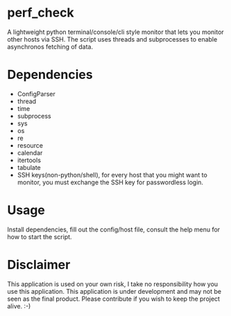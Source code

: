 # perf_check
A lightweight python terminal/console/cli style monitor that lets you monitor other hosts via SSH.
The script uses threads and subprocesses to enable asynchronos fetching of data.

# Dependencies
* ConfigParser
* thread
* time
* subprocess
* sys
* os
* re
* resource
* calendar
* itertools
* tabulate
* SSH keys(non-python/shell), for every host that you might want to monitor, you must exchange the SSH key for passwordless login.

# Usage
Install dependencies, fill out the config/host file, consult the help menu for how to start the script.

# Disclaimer
This application is used on your own risk, I take no responsibility how you use this application.
This application is under development and may not be seen as the final product.
Please contribute if you wish to keep the project alive. :-)
